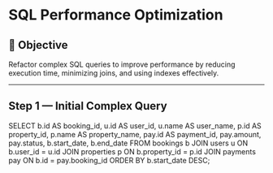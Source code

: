 # SQL Performance Optimization

## 📘 Objective
Refactor complex SQL queries to improve performance by reducing execution time, minimizing joins, and using indexes effectively.

---

##  Step 1 — Initial Complex Query


SELECT 
    b.id AS booking_id,
    u.id AS user_id,
    u.name AS user_name,
    p.id AS property_id,
    p.name AS property_name,
    pay.id AS payment_id,
    pay.amount,
    pay.status,
    b.start_date,
    b.end_date
FROM bookings b
JOIN users u ON b.user_id = u.id
JOIN properties p ON b.property_id = p.id
JOIN payments pay ON b.id = pay.booking_id
ORDER BY b.start_date DESC;


